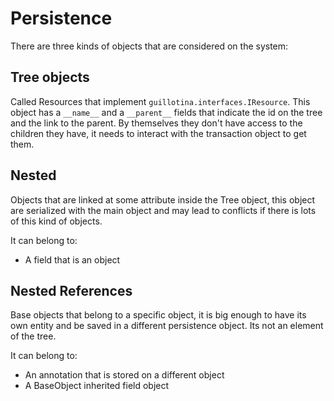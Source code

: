 # Persistence

There are three kinds of objects that are considered on the system:


## Tree objects

Called Resources that implement `guillotina.interfaces.IResource`. This object
has a `__name__` and a `__parent__` fields that indicate the id on the tree and
the link to the parent. By themselves they don't have access to the children
they have, it needs to interact with the transaction object to get them.


## Nested

Objects that are linked at some attribute inside the Tree object, this object
are serialized with the main object and may lead to conflicts if there is lots
of this kind of objects.

It can belong to:

- A field that is an object


## Nested References

Base objects that belong to a specific object, it is big enough to have its own
entity and be saved in a different persistence object. Its not an element of the tree.

It can belong to:

- An annotation that is stored on a different object
- A BaseObject inherited field object
